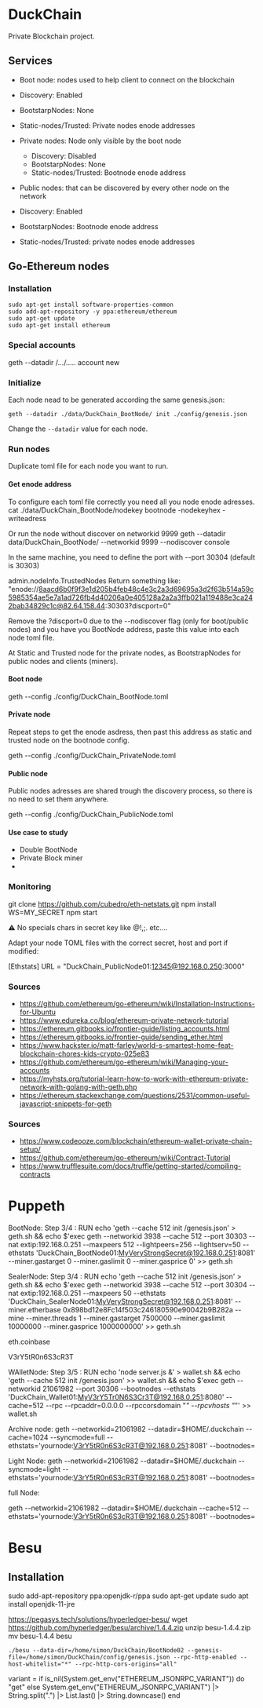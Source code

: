 # DuckChain
Private Blockchain project.

## Services
- Boot node: nodes used to help client to connect on the blockchain
 - Discovery: Enabled
 - BootstarpNodes: None
 - Static-nodes/Trusted: Private nodes enode addresses


- Private nodes: Node only visible by the boot node
  - Discovery: Disabled
  - BootstarpNodes: None
  - Static-nodes/Trusted: Bootnode enode address


- Public nodes: that can be discovered by every other node on the network
 - Discovery: Enabled
 - BootstarpNodes: Bootnode enode address
 - Static-nodes/Trusted: private nodes enode addresses

## Go-Ethereum nodes
### Installation
```
sudo apt-get install software-properties-common
sudo add-apt-repository -y ppa:ethereum/ethereum
sudo apt-get update
sudo apt-get install ethereum
```







### Special accounts

geth --datadir /.../.....  account new


### Initialize
Each node nead to be generated according the same genesis.json:
```
geth --datadir ./data/DuckChain_BootNode/ init ./config/genesis.json
```
Change the `--datadir` value for each node.

### Run nodes
Duplicate toml file for each node you want to run.

#### Get enode address
To configure each toml file correctly you need all you node enode adresses.
cat ./data/DuckChain_BootNode/nodekey
bootnode -nodekeyhex -writeadress

Or run the node without discover on networkid 9999
geth --datadir data/DuckChain_BootNode/ --networkid 9999 --nodiscover console

In the same machine, you need to define the port with --port 30304 (default is 30303)


admin.nodeInfo.TrustedNodes
Return something like:
"enode://8aacd6b0f9f3e1d205b4feb48c4e3c2a3d69695a3d2f63b514a59c5985354ae5e7a1ad726fb4d40206a0e405128a2a2a3ffb021a119488e3ca242bab34829c1c@82.64.158.44:30303?discport=0"

Remove the ?discport=0 due to the --nodiscover flag (only for boot/public nodes) and you have you BootNode address, paste this value into each node toml file.

At Static and Trusted node for the private nodes, as BootstrapNodes for public nodes and clients (miners).


#### Boot node

geth --config ./config/DuckChain_BootNode.toml

#### Private node
Repeat steps to get the enode asdress, then past this address as static and trusted node on the bootnode config.

geth --config ./config/DuckChain_PrivateNode.toml

#### Public node
Public nodes adresses are shared trough the discovery process, so there is no need to set them anywhere.

geth --config ./config/DuckChain_PublicNode.toml

#### Use case to study
- Double BootNode
- Private Block miner
-
### Monitoring

git clone https://github.com/cubedro/eth-netstats.git
npm install
WS=MY_SECRET npm start

:warning: No specials chars in secret key like @!,;. etc....

Adapt your node TOML files with the correct secret, host and port if modified:

[Ethstats]
URL = "DuckChain_PublicNode01:12345@192.168.0.250:3000"

### Sources
- https://github.com/ethereum/go-ethereum/wiki/Installation-Instructions-for-Ubuntu
- https://www.edureka.co/blog/ethereum-private-network-tutorial
- https://ethereum.gitbooks.io/frontier-guide/listing_accounts.html
- https://ethereum.gitbooks.io/frontier-guide/sending_ether.html
- https://www.hackster.io/matt-farley/world-s-smartest-home-feat-blockchain-chores-kids-crypto-025e83
- https://github.com/ethereum/go-ethereum/wiki/Managing-your-accounts
- https://myhsts.org/tutorial-learn-how-to-work-with-ethereum-private-network-with-golang-with-geth.php
- https://ethereum.stackexchange.com/questions/2531/common-useful-javascript-snippets-for-geth

### Sources
- https://www.codeooze.com/blockchain/ethereum-wallet-private-chain-setup/
- https://github.com/ethereum/go-ethereum/wiki/Contract-Tutorial
- https://www.trufflesuite.com/docs/truffle/getting-started/compiling-contracts

# Puppeth

BootNode:
Step 3/4 : RUN   echo 'geth --cache 512 init /genesis.json' > geth.sh && 	echo $'exec geth --networkid 3938 --cache 512 --port 30303 --nat extip:192.168.0.251 --maxpeers 512 --lightpeers=256 --lightserv=50 --ethstats \'DuckChain_BootNode01:MyVeryStrongSecret@192.168.0.251:8081\'    --miner.gastarget 0 --miner.gaslimit 0 --miner.gasprice 0' >> geth.sh

SealerNode:
Step 3/4 : RUN   echo 'geth --cache 512 init /genesis.json' > geth.sh && 	echo $'exec geth --networkid 3938 --cache 512 --port 30304 --nat extip:192.168.0.251 --maxpeers 50  --ethstats \'DuckChain_SealerNode01:MyVeryStrongSecret@192.168.0.251:8081\'  --miner.etherbase 0x898bd12e8Fc14f503c246180590e90042b9B282a --mine --miner.threads 1  --miner.gastarget 7500000 --miner.gaslimit 10000000 --miner.gasprice 1000000000' >> geth.sh

eth.coinbase

V3rY5tR0n6S3cR3T

WAlletNode:
Step 3/5 : RUN   echo 'node server.js &'                     > wallet.sh && 	echo 'geth --cache 512 init /genesis.json' >> wallet.sh && 	echo $'exec geth --networkid 21061982 --port 30306 --bootnodes  --ethstats \'DuckChain_Wallet01:MyV3rY5Tr0N6S3Cr3T@192.168.0.251:8080\' --cache=512 --rpc --rpcaddr=0.0.0.0 --rpccorsdomain "*" --rpcvhosts "*"' >> wallet.sh

Archive node:
geth --networkid=21061982 --datadir=$HOME/.duckchain --cache=1024 --syncmode=full --ethstats='yournode:V3rY5tR0n6S3cR3T@192.168.0.251:8081' --bootnodes=

Light Node:
geth --networkid=21061982 --datadir=$HOME/.duckchain --syncmode=light --ethstats='yournode:V3rY5tR0n6S3cR3T@192.168.0.251:8081' --bootnodes=

full Node:

geth --networkid=21061982 --datadir=$HOME/.duckchain --cache=512 --ethstats='yournode:V3rY5tR0n6S3cR3T@192.168.0.251:8081' --bootnodes=

# Besu

 ## Installation
sudo add-apt-repository ppa:openjdk-r/ppa
sudo apt-get update
sudo apt install openjdk-11-jre


https://pegasys.tech/solutions/hyperledger-besu/
wget https://github.com/hyperledger/besu/archive/1.4.4.zip
unzip besu-1.4.4.zip
mv besu-1.4.4 besu

`./besu --data-dir=/home/simon/DuckChain/BootNode02 --genesis-file=/home/simon/DuckChain/config/genesis.json --rpc-http-enabled --host-whitelist="*" --rpc-http-cors-origins="all"`

variant =
  if is_nil(System.get_env("ETHEREUM_JSONRPC_VARIANT")) do
    "get"
  else
    System.get_env("ETHEREUM_JSONRPC_VARIANT")
    |> String.split(".")
    |> List.last()
    |> String.downcase()
  end
